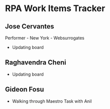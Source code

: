 # RPA Work Items Tracker

## Jose Cervantes

Performer - New York - Websurrogates
- Updating board

## Raghavendra Cheni

- Updating board

## Gideon Fosu

- Walking through Maestro Task with Anil




